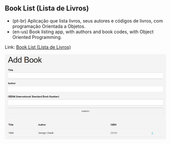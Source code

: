 ## Book List (Lista de Livros)
- (pt-br)
  Aplicação que lista livros, seus autores e códigos de livros, com programação Orientada a Objetos.
- (en-us)
  Book listing app, with authors and book codes, with Object Oriented Programming.

Link: <a href="https://capelaum-booklist.netlify.app" target="_blank">Book List (Lista de Livros)</a>

<div align="center">
  <img src="./booklist.png" width="700">
</div>
